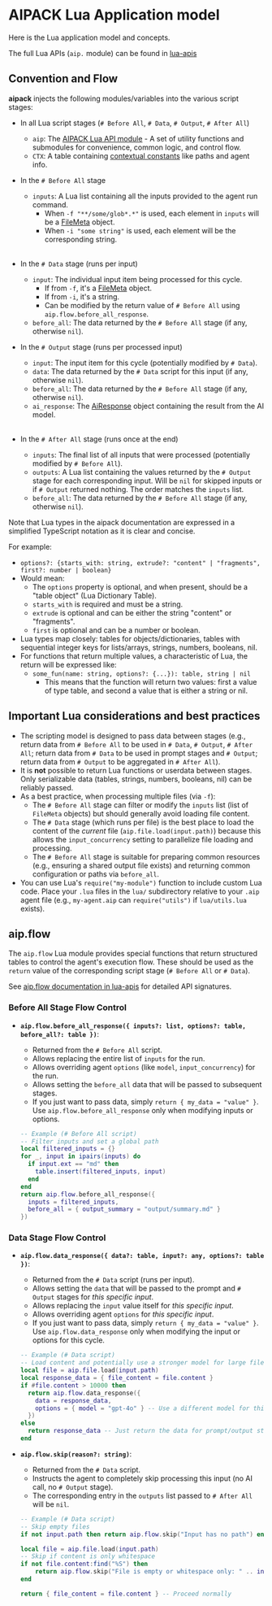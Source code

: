 # AIPACK Lua Application model

Here is the Lua application model and concepts.

The full Lua APIs (`aip.` module) can be found in [lua-apis](lua-apis)

## Convention and Flow

**aipack** injects the following modules/variables into the various script stages:

- In all Lua script stages (`# Before All`, `# Data`, `# Output`, `# After All`)
  - `aip`: The [AIPACK Lua API module](lua-apis) - A set of utility functions and submodules for convenience, common logic, and control flow.
  - `CTX`: A table containing [contextual constants](lua-apis#ctx) like paths and agent info.
    <br/>

- In the `# Before All` stage
  - `inputs`: A Lua list containing all the inputs provided to the agent run command.
    - When `-f "**/some/glob*.*"` is used, each element in `inputs` will be a [FileMeta](lua-apis#filemeta) object.
    - When `-i "some string"` is used, each element will be the corresponding string.
    <br/>

- In the `# Data` stage (runs per input)
  - `input`: The individual input item being processed for this cycle.
    - If from `-f`, it's a [FileMeta](lua-apis#filemeta) object.
    - If from `-i`, it's a string.
    - Can be modified by the return value of `# Before All` using `aip.flow.before_all_response`.
  - `before_all`: The data returned by the `# Before All` stage (if any, otherwise `nil`).
    <br/>

- In the `# Output` stage (runs per processed input)
  - `input`: The input item for this cycle (potentially modified by `# Data`).
  - `data`: The data returned by the `# Data` script for this input (if any, otherwise `nil`).
  - `before_all`: The data returned by the `# Before All` stage (if any, otherwise `nil`).
  - `ai_response`: The [AiResponse](lua-apis#ai-response) object containing the result from the AI model.
  <br/>

- In the `# After All` stage (runs once at the end)
  - `inputs`: The final list of all inputs that were processed (potentially modified by `# Before All`).
  - `outputs`: A Lua list containing the values returned by the `# Output` stage for each corresponding input. Will be `nil` for skipped inputs or if `# Output` returned nothing. The order matches the `inputs` list.
  - `before_all`: The data returned by the `# Before All` stage (if any, otherwise `nil`).

Note that Lua types in the aipack documentation are expressed in a simplified TypeScript notation as it is clear and concise.

For example:

- `options?: {starts_with: string, extrude?: "content" | "fragments", first?: number | boolean}`
- Would mean:
  - The `options` property is optional, and when present, should be a "table object" (Lua Dictionary Table).
  - `starts_with` is required and must be a string.
  - `extrude` is optional and can be either the string "content" or "fragments".
  - `first` is optional and can be a number or boolean.
- Lua types map closely: tables for objects/dictionaries, tables with sequential integer keys for lists/arrays, strings, numbers, booleans, nil.
- For functions that return multiple values, a characteristic of Lua, the return will be expressed like:
  - `some_fun(name: string, options?: {...}): table, string | nil`
    - This means that the function will return two values: first a value of type table, and second a value that is either a string or nil.

## Important Lua considerations and best practices

- The scripting model is designed to pass data between stages (e.g., return data from `# Before All` to be used in `# Data`, `# Output`, `# After All`; return data from `# Data` to be used in prompt stages and `# Output`; return data from `# Output` to be aggregated in `# After All`).
- It is **not** possible to return Lua functions or userdata between stages. Only serializable data (tables, strings, numbers, booleans, nil) can be reliably passed.
- As a best practice, when processing multiple files (via `-f`):
    - The `# Before All` stage can filter or modify the `inputs` list (list of `FileMeta` objects) but should generally avoid loading file content.
    - The `# Data` stage (which runs per file) is the best place to load the content of the *current* file (`aip.file.load(input.path)`) because this allows the `input_concurrency` setting to parallelize file loading and processing.
    - The `# Before All` stage is suitable for preparing common resources (e.g., ensuring a shared output file exists) and returning common configuration or paths via `before_all`.
- You can use Lua's `require("my-module")` function to include custom Lua code. Place your `.lua` files in the `lua/` subdirectory relative to your `.aip` agent file (e.g., `my-agent.aip` can `require("utils")` if `lua/utils.lua` exists).

## aip.flow

The `aip.flow` Lua module provides special functions that return structured tables to control the agent's execution flow. These should be used as the `return` value of the corresponding script stage (`# Before All` or `# Data`).

See [aip.flow documentation in lua-apis](lua-apis#aipflow) for detailed API signatures.

### Before All Stage Flow Control

- **`aip.flow.before_all_response({ inputs?: list, options?: table, before_all?: table })`**:
    - Returned from the `# Before All` script.
    - Allows replacing the entire list of `inputs` for the run.
    - Allows overriding agent `options` (like `model`, `input_concurrency`) for the run.
    - Allows setting the `before_all` data that will be passed to subsequent stages.
    - If you just want to pass data, simply `return { my_data = "value" }`. Use `aip.flow.before_all_response` only when modifying inputs or options.

    ````lua
    -- Example (# Before All script)
    -- Filter inputs and set a global path
    local filtered_inputs = {}
    for _, input in ipairs(inputs) do
      if input.ext == "md" then
        table.insert(filtered_inputs, input)
      end
    end
    return aip.flow.before_all_response({
      inputs = filtered_inputs,
      before_all = { output_summary = "output/summary.md" }
    })
    ````

### Data Stage Flow Control

- **`aip.flow.data_response({ data?: table, input?: any, options?: table })`**:
    - Returned from the `# Data` script (runs per input).
    - Allows setting the `data` that will be passed to the prompt and `# Output` stages for *this specific input*.
    - Allows replacing the `input` value itself for *this specific input*.
    - Allows overriding agent `options` for *this specific input*.
    - If you just want to pass data, simply `return { my_data = "value" }`. Use `aip.flow.data_response` only when modifying the input or options for this cycle.

    ````lua
    -- Example (# Data script)
    -- Load content and potentially use a stronger model for large files
    local file = aip.file.load(input.path)
    local response_data = { file_content = file.content }
    if #file.content > 10000 then
      return aip.flow.data_response({
        data = response_data,
        options = { model = "gpt-4o" } -- Use a different model for this large file
      })
    else
      return response_data -- Just return the data for prompt/output stages
    end
    ````

- **`aip.flow.skip(reason?: string)`**:
    - Returned from the `# Data` script.
    - Instructs the agent to completely skip processing this input (no AI call, no `# Output` stage).
    - The corresponding entry in the `outputs` list passed to `# After All` will be `nil`.

    ````lua
    -- Example (# Data script)
    -- Skip empty files
    if not input.path then return aip.flow.skip("Input has no path") end

    local file = aip.file.load(input.path)
    -- Skip if content is only whitespace
    if not file.content:find("%S") then
        return aip.flow.skip("File is empty or whitespace only: " .. input.path)
    end

    return { file_content = file.content } -- Proceed normally
    ````
